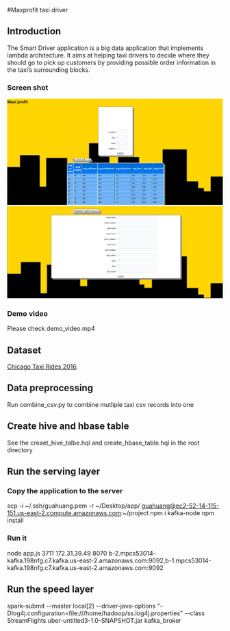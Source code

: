 #Maxprofit taxi driver
## Introduction
The Smart Driver application is a big data application that implements lambda architecture. It aims at helping taxi drivers to decide where they should go to pick up customers by providing possible order information in the taxi’s surrounding blocks. 

### Screen shot
![serving_layer](/screenshot/serving_layer.PNG?raw=true "serving_layer")
![speed_layer](/screenshot/speed_layer.png?raw=true "speed_layer")

### Demo video
Please check demo_video.mp4

## Dataset 
[Chicago Taxi Rides 2016](https://www.kaggle.com/chicago/chicago-taxi-rides-2016?select=data_dictionary.csv).

## Data preprocessing 
Run combine_csv.py to combine mutliple taxi csv records into one 

## Create hive and hbase table
See the creaet_hive_talbe.hql and create_hbase_table.hql in the root directory

## Run the serving layer 
### Copy the application to the server
scp -i ~/.ssh/guahuang.pem -r ~/Desktop/app/ guahuang@ec2-52-14-115-151.us-east-2.compute.amazonaws.com:~/project
npm i kafka-node
npm install
### Run it 
node app.js 3711 172.31.39.49 8070 b-2.mpcs53014-kafka.198nfg.c7.kafka.us-east-2.amazonaws.com:9092,b-1.mpcs53014-kafka.198nfg.c7.kafka.us-east-2.amazonaws.com:9092

## Run the speed layer
spark-submit --master local[2] --driver-java-options "-Dlog4j.configuration=file:///home/hadoop/ss.log4j.properties" --class StreamFlights uber-untitled3-1.0-SNAPSHOT.jar kafka_broker


 
